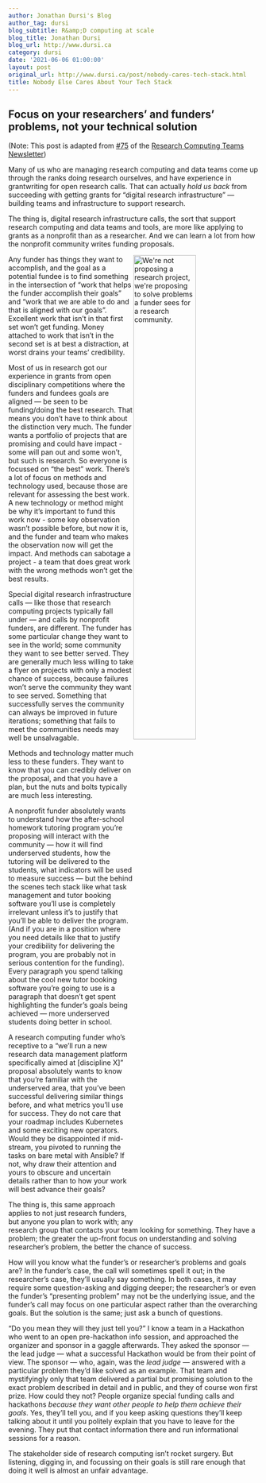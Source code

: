 ```yaml
---
author: Jonathan Dursi's Blog
author_tag: dursi
blog_subtitle: R&amp;D computing at scale
blog_title: Jonathan Dursi
blog_url: http://www.dursi.ca
category: dursi
date: '2021-06-06 01:00:00'
layout: post
original_url: http://www.dursi.ca/post/nobody-cares-tech-stack.html
title: Nobody Else Cares About Your Tech Stack
---
```


<h2 id="focus-on-your-researchers-and-funders-problems-not-your-technical-solution">Focus on your researchers’ and funders’ problems, not your technical solution</h2>

<p>(Note: This post is adapted from <a href="https://newsletter.researchcomputingteams.org/archive/research-computing-teams-link-roundup-22-may-2021/">#75</a> of the <a href="https://www.researchcomputingteams.org">Research Computing Teams Newsletter</a>)</p>

<p>Many of us who are managing research computing and data teams come up through the ranks doing research ourselves, and have
experience in grantwriting for open research calls.  That can actually <em>hold us back</em> from succeeding with getting grants
for “digital research infrastructure” — building teams and infrastructure to support research.</p>

<p>The thing is, digital research infrastructure calls, the sort that support research computing and data teams and tools,
are more like applying to grants as a nonprofit than as a researcher.  And we can learn a lot from how the nonprofit
community writes funding proposals.</p>

<p><img alt="We're not proposing a research project, we're proposing to solve problems a funder sees for a research community." src="https://www.dursi.ca/assets/nobody_tech_stack/nonprofit_not_researcher.png" style="float: right; width: 50%;" /></p>

<p>Any funder has things they want to accomplish, and the goal as a potential fundee is to find something in the intersection of
“work that helps the funder accomplish their goals” and “work that we are able to do and that is aligned
with our goals”.   Excellent work that isn’t in that first set won’t get funding.  Money attached to work that isn’t
in the second set is at best a distraction, at worst drains your teams’ credibility.</p>

<p>Most of us in research got our experience in grants from open disciplinary competitions where the funders and fundees goals
are aligned — be seen to be funding/doing the best research.  That means you don’t have to think about the distinction
very much.  The funder wants a portfolio of projects that are promising and could have impact - some will pan out and some
won’t, but such is research.   So everyone is focussed on “the best” work.  There’s a lot of focus on methods and technology
used, because those are relevant for assessing the best work.  A new technology or method might be why it’s important to
fund this work now - some key observation wasn’t possible before, but now it is, and the funder and team who makes the
observation now will get the impact.  And methods can sabotage a project - a team that does great work with the wrong
methods won’t get the best results.</p>

<p>Special digital research infrastructure calls — like those that research computing projects typically fall under —
and calls by nonprofit funders, are different.  The funder has some particular change they want to see in the world;
some community they want to see better served.  They are generally much less willing to take a flyer on projects with
only a modest chance of success, because failures won’t serve the community they want to see served.  Something that
successfully serves the community can always be improved in future iterations; something that fails to meet the communities
needs may well be unsalvagable.</p>

<p>Methods and technology matter much less to these funders.  They want to know that you can credibly deliver on the proposal,
and that you have a plan, but the nuts and bolts typically are much less interesting.</p>

<p>A nonprofit funder absolutely wants to understand how the after-school homework tutoring program you’re proposing will
interact with the community — how it will find underserved students, how the tutoring will be delivered to the
students, what indicators will be used to measure success — but the behind the scenes tech stack like what task
management and tutor booking software you’ll use is completely irrelevant unless it’s to justify that you’ll
be able to deliver the program.  (And if you are in a position where you need details like that to justify your
credibility for delivering the program, you are probably not in serious contention for the funding).  Every paragraph
you spend talking about the cool new tutor booking software you’re going to use is a paragraph that doesn’t get spent
highlighting the funder’s goals being achieved — more underserved students doing better in school.</p>

<p>A research computing funder who’s receptive to a “we’ll run a new research data management platform specifically
aimed at [discipline X]” proposal absolutely wants to know that you’re familiar with the underserved area, that
you’ve been successful delivering similar things before, and what metrics you’ll use for success.  They do not care
that your roadmap includes Kubernetes and some exciting new operators.  Would they be disappointed if mid-stream, you
pivoted to running the tasks on bare metal with Ansible?  If not, why draw their attention and yours to obscure and
uncertain details rather than to how your work will best advance their goals?</p>

<p>The thing is, this same approach applies to not just research funders, but anyone you plan to work with; any research
group that contacts your team looking for something.  They have a problem; the greater the up-front focus on understanding
 and solving researcher’s problem, the better the chance of success.</p>

<p>How will you know what the funder’s or researcher’s problems and goals are?  In the funder’s case, the call will sometimes
spell it out; in the researcher’s case, they’ll usually say something.  In both cases, it may require some question-asking
and digging deeper; the researcher’s or even the funder’s “presenting problem” may not be the underlying issue,
and the funder’s call may focus on one particular aspect rather than the overarching goals.  But the solution is the same;
just ask a bunch of questions.</p>

<p>“Do you mean they will they just tell you?”  I know a team in a Hackathon who went to an open pre-hackathon info
session, and approached the organizer and sponsor in a gaggle afterwards.  They asked the sponsor — the lead judge — what
a successful Hackathon would be from their point of view.  The sponsor — who, again, was the <em>lead judge</em> — answered with
a particular problem they’d like solved as an example.  That team and mystifyingly only that team delivered a partial but
promising solution to the exact problem described in detail and in public, and they of course won first prize.  How could
they not?  People organize special funding calls and hackathons <em>because</em> <em>they</em> <em>want</em> <em>other</em> <em>people</em> <em>to</em> <em>help</em> <em>them</em>
<em>achieve</em> <em>their</em> <em>goals</em>.  Yes, they’ll tell you, and if you keep asking questions they’ll keep talking about it until you politely explain
that you have to leave for the evening.  They put that contact information there and run informational sessions for a reason.</p>

<p>The stakeholder side of research computing isn’t rocket surgery.  But listening, digging in, and focussing on their goals
is still rare enough that doing it well is almost an unfair advantage.</p>